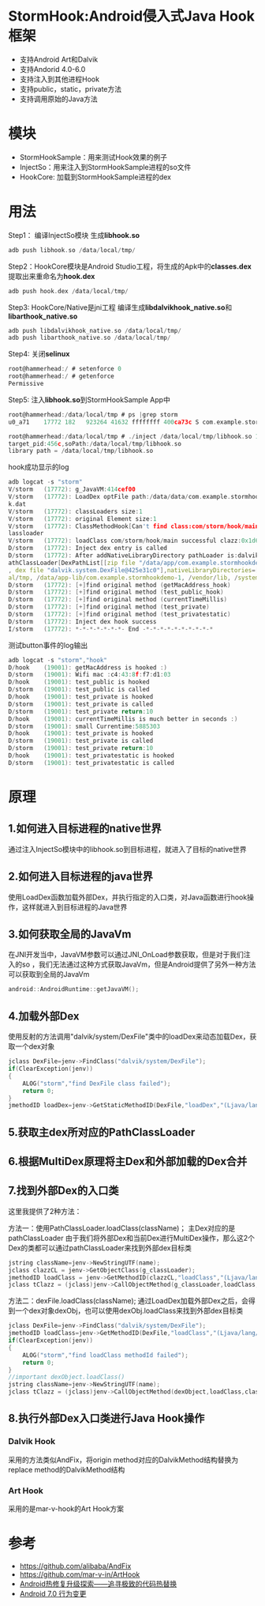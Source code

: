 # StormHook:Android侵入式Java Hook框架
* 支持Android Art和Dalvik
* 支持Andorid 4.0-6.0
* 支持注入到其他进程Hook
* 支持public，static，private方法
* 支持调用原始的Java方法

# 模块
* StormHookSample：用来测试Hook效果的例子
* InjectSo：用来注入到StormHookSample进程的so文件
* HookCore: 加载到StormHookSample进程的dex

# 用法
Step1：
编译InjectSo模块 生成**libhook.so**
```C
adb push libhook.so /data/local/tmp/
```
Step2：HookCore模块是Android Studio工程，将生成的Apk中的**classes.dex**提取出来重命名为**hook.dex**
```C
adb push hook.dex /data/local/tmp/
```

Step3: 
HookCore/Native是jni工程 编译生成**libdalvikhook_native.so**和**libarthook_native.so**
```C
adb push libdalvikhook_native.so /data/local/tmp/
adb push libarthook_native.so /data/local/tmp/
```

Step4:
关闭**selinux**
```C
root@hammerhead:/ # setenforce 0
root@hammerhead:/ # getenforce
Permissive
```

Step5:
注入**libhook.so**到StormHookSample App中
```C
root@hammerhead:/data/local/tmp # ps |grep storm
u0_a71    17772 182   923264 41632 ffffffff 400ca73c S com.example.stormhookdemo

root@hammerhead:/data/local/tmp # ./inject /data/local/tmp/libhook.so 17772
target_pid:456c,soPath:/data/local/tmp/libhook.so
library path = /data/local/tmp/libhook.so
```




hook成功显示的log
```C
adb logcat -s "storm"
V/storm   (17772): g_JavaVM:414cef00
V/storm   (17772): LoadDex optFile path:/data/data/com.example.stormhookdemo/hoo
k.dat
V/storm   (17772): classLoaders size:1
V/storm   (17772): original Element size:1
V/storm   (17772): ClassMethodHook[Can't find class:com/storm/hook/main in bootc
lassloader
V/storm   (17772): loadClass com/storm/hook/main successful clazz:0x1d600059
D/storm   (17772): Inject dex entry is called
D/storm   (17772): After addNativeLibraryDirectory pathLoader is:dalvik.system.P
athClassLoader[DexPathList[[zip file "/data/app/com.example.stormhookdemo-1.apk"
, dex file "dalvik.system.DexFile@425e31c0"],nativeLibraryDirectories=[/data/loc
al/tmp, /data/app-lib/com.example.stormhookdemo-1, /vendor/lib, /system/lib]]]
D/storm   (17772): [+]find original method (getMacAddress_hook)
D/storm   (17772): [+]find original method (test_public_hook)
D/storm   (17772): [+]find original method (currentTimeMillis)
D/storm   (17772): [+]find original method (test_private)
D/storm   (17772): [+]find original method (test_privatestatic)
D/storm   (17772): Inject dex hook success
I/storm   (17772): *-*-*-*-*-*-*- End -*-*-*-*-*-*-*-*-*-*

```

测试button事件的log输出
```C
adb logcat -s "storm","hook"
D/hook    (19001): getMacAddress is hooked :)
D/storm   (19001): Wifi mac :c4:43:8f:f7:d1:03
D/hook    (19001): test_public is hooked
D/storm   (19001): test_public is called
D/hook    (19001): test_private is hooked
D/storm   (19001): test_private is called
D/storm   (19001): test_private return:10
D/hook    (19001): currentTimeMillis is much better in seconds :)
D/storm   (19001): small Currentime:5885303
D/hook    (19001): test_private is hooked
D/storm   (19001): test_private is called
D/storm   (19001): test_private return:10
D/hook    (19001): test_privatestatic is hooked
D/storm   (19001): test_privatestatic is called


```













# 原理

## 1.如何进入目标进程的native世界
通过注入InjectSo模块中的libhook.so到目标进程，就进入了目标的native世界

## 2.如何进入目标进程的java世界
使用LoadDex函数加载外部Dex，并执行指定的入口类，对Java函数进行hook操作，这样就进入到目标进程的Java世界

## 3.如何获取全局的JavaVm
在JNI开发当中，JavaVM参数可以通过JNI_OnLoad参数获取，但是对于我们注入的so ，我们无法通过这种方式获取JavaVm，但是Android提供了另外一种方法可以获取到全局的JavaVm
```C
android::AndroidRuntime::getJavaVM();
```


## 4.加载外部Dex
使用反射的方法调用"dalvik/system/DexFile"类中的loadDex来动态加载Dex，获取一个dex对象
```C
jclass DexFile=jenv->FindClass("dalvik/system/DexFile");
if(ClearException(jenv))
{
	ALOG("storm","find DexFile class failed");
	return 0;
}
jmethodID loadDex=jenv->GetStaticMethodID(DexFile,"loadDex","(Ljava/lang/String;Ljava/lang/String;I)Ldalvik/system/DexFile;");
```

## 5.获取主dex所对应的PathClassLoader

## 6.根据MultiDex原理将主Dex和外部加载的Dex合并

## 7.找到外部Dex的入口类
这里我提供了2种方法：

方法一：使用PathClassLoader.loadClass(className)；
主Dex对应的是pathClassLoader
由于我们将外部Dex和当前Dex进行MultiDex操作，那么这2个Dex的类都可以通过pathClassLoader来找到外部dex目标类
```C
jstring className=jenv->NewStringUTF(name);
jclass clazzCL = jenv->GetObjectClass(g_classLoader);
jmethodID loadClass = jenv->GetMethodID(clazzCL,"loadClass","(Ljava/lang/String;)Ljava/lang/Class;");
jclass tClazz = (jclass)jenv->CallObjectMethod(g_classLoader,loadClass,className);
```

方法二：dexFile.loadClass(className);
通过LoadDex加载外部Dex之后，会得到一个dex对象dexObj，也可以使用dexObj.loadClass来找到外部dex目标类
```C
jclass DexFile=jenv->FindClass("dalvik/system/DexFile");
jmethodID loadClass=jenv->GetMethodID(DexFile,"loadClass","(Ljava/lang/String;Ljava/lang/ClassLoader;)Ljava/lang/Class;");
if(ClearException(jenv))
{
	ALOG("storm","find loadClass methodId failed");
	return 0;
}
//important dexObject.loadClass()
jstring className=jenv->NewStringUTF(name);
jclass tClazz = (jclass)jenv->CallObjectMethod(dexObject,loadClass,className,g_classLoader);
```

## 8.执行外部Dex入口类进行Java Hook操作
### Dalvik Hook
采用的方法类似AndFix，将origin method对应的DalvikMethod结构替换为replace method的DalvikMethod结构

### Art Hook
采用的是mar-v-hook的Art Hook方案

# 参考
* https://github.com/alibaba/AndFix
* https://github.com/mar-v-in/ArtHook
* [Android热修复升级探索——追寻极致的代码热替换](https://yq.aliyun.com/articles/74598)
* [Android 7.0 行为变更](https://developer.android.com/about/versions/nougat/android-7.0-changes.html?hl=zh-cn#ndk)















